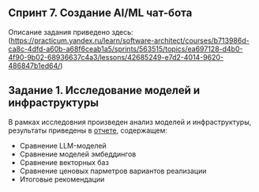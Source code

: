 ## Спринт 7. Создание AI/ML чат-бота
Описание задания приведено здесь: (https://practicum.yandex.ru/learn/software-architect/courses/b713986d-ca8c-4dfd-a60b-a68f6ceab1a5/sprints/563515/topics/ea697128-d4b0-4f90-9b02-68936637c4a3/lessons/42685249-e7d2-4014-9620-486847b1ed64/)

## Задание 1. Исследование моделей и инфраструктуры

В рамках исследовния произведен анализ моделей и инфраструктуры, результаты приведены в [отчете](https://github.com/alexeit-315/yandex-practicum-7-rag/tree/rag/Task1/Выбор_технологий_реализации_RAG-бота.md), содержащем:
- Сравнение LLM-моделей
- Сравнение моделей эмбеддингов
- Сравнение векторных баз
- Сравнение ценовых парметров вариантов реализации
- Итоговые рекомендации